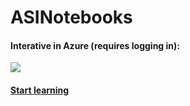 # ASINotebooks

#### Interative in Azure (requires logging in):

<a href="https://notebooks.azure.com/import/gh/ASIJupyter/ASINotebooks"><img src="https://notebooks.azure.com/launch.png" /></a>

#### [Start learning](https://nbviewer.jupyter.org/github/ASIJupyter/ASINotebooks/blob/master/V1/Hunting.ipynb)
